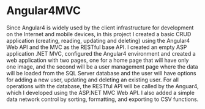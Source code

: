 # Angular4MVC
Since Angular4 is widely used by the client infrastructure for development on the Internet and mobile devices, in this project I created a basic CRUD application (creating, reading, updating and deleting) using the Angular4 Web API and the MVC as the RESTful base API. I created an empty ASP application .NET MVC, configured the Angular4 environment and created a web application with two pages, one for a home page that will have only one image, and the second will be a user management page where the data will be loaded from the SQL Server database and the user will have options for adding a new user, updating and deleting an existing user. For all operations with the database, the RESTful API will be called by the Anguar4, which I developed using the ASP.NET MVC Web API.
I also added a simple data network control by sorting, formatting, and exporting to CSV functions.
